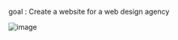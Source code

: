 goal : Create a website for a web design agency

![image](https://github.com/user-attachments/assets/98f2697a-8cc4-406d-9d64-ce62f094d792)
